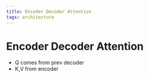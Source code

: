 ```yaml
---
title: Encoder Decoder Attention
tags: architecture 
---
```


# Encoder Decoder Attention
- Q comes from prev decoder
- K,V from encoder








